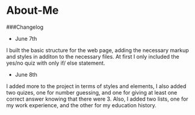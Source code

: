# About-Me
###Changelog

* June 7th

I built the basic structure for the web page, adding the necessary markup and styles in additon to the necessary files. At first I only included the yes/no quiz with only if/ else statement.

* June 8th 

I added more to the project in terms of styles and elements, I also added two quizes, one for number guessing, and one for giving at least one correct answer knowing that there were 3. Also, I added two lists, one for my work experience, and the other for my education history.
